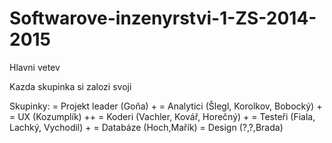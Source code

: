 Softwarove-inzenyrstvi-1-ZS-2014-2015
=====================================

Hlavni vetev

Kazda skupinka si zalozi svoji


Skupinky:
= Projekt leader (Goňa) +
= Analytici (Šlegl, Korolkov, Bobocký) +
= UX (Kozumplík) ++
= Koderi (Vachler, Kovář, Horečný) +
= Testeři (Fiala, Lachký, Vychodil) +
= Databáze (Hoch,Mařík)
= Design (?,?,Brada)
